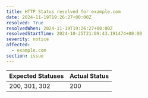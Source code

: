 ```yaml
---
title: HTTP Status resolved for example.com
date: 2024-11-19T19:26:27+00:00Z
resolved: True
resolvedWhen: 2024-11-19T19:26:27+00:00Z
resolvedStartTime: 2024-10-25T21:09:43.191474+00:00
severity: notice
affected:
  - example.com
section: issue
---
```


| Expected Statuses | Actual Status  |
|-------------------|----------------|
| 200, 301, 302 | 200 |
